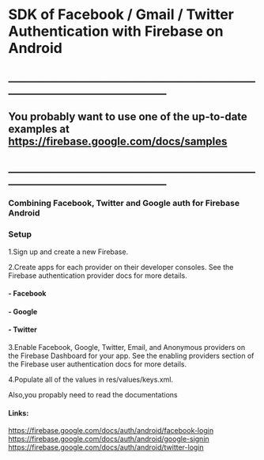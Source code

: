 # SDK of Facebook / Gmail / Twitter Authentication with Firebase on Android 

## __________________________________________________________________________________
## You probably want to use one of the up-to-date examples at https://firebase.google.com/docs/samples
## __________________________________________________________________________________

### Combining Facebook, Twitter and Google auth for Firebase Android

### Setup
  
1.Sign up and create a new Firebase.                                                  

2.Create apps for each provider on their developer consoles. See the Firebase authentication provider docs for more details.
####        - Facebook
####        - Google
####        - Twitter                            
           
3.Enable Facebook, Google, Twitter, Email, and Anonymous providers on the Firebase Dashboard for your app. See the enabling providers       section of the Firebase user authentication docs for more details. 
                      
4.Populate all of the values in res/values/keys.xml.

Also,you propably need to read the documentations
#### Links:
https://firebase.google.com/docs/auth/android/facebook-login
https://firebase.google.com/docs/auth/android/google-signin
https://firebase.google.com/docs/auth/android/twitter-login
